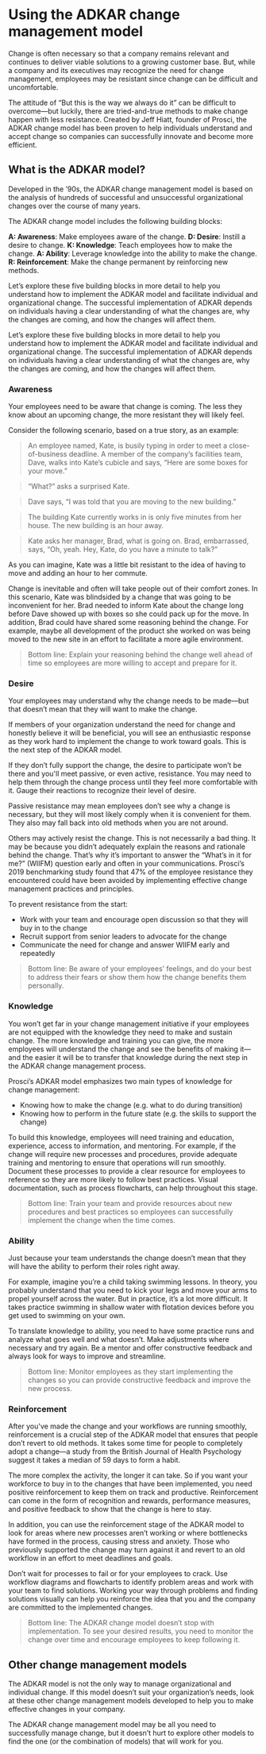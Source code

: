 # Using the ADKAR change management model
<!-- (https://www.lucidchart.com/blog/using-the-adkar-model-for-change-management) -->

Change is often necessary so that a company remains relevant and continues to deliver viable solutions to a growing customer base. But, while a company and its executives may recognize the need for change management, employees may be resistant since change can be difficult and uncomfortable. 

The attitude of “But this is the way we always do it” can be difficult to overcome—but luckily, there are tried-and-true methods to make change happen with less resistance. Created by Jeff Hiatt, founder of Prosci, the ADKAR change model has been proven to help individuals understand and accept change so companies can successfully innovate and become more efficient.

## What is the ADKAR model?

Developed in the ’90s, the ADKAR change management model is based on the analysis of hundreds of successful and unsuccessful organizational changes over the course of many years.

The ADKAR change model includes the following building blocks:

**A: Awareness**: Make employees aware of the change.
**D: Desire**: Instill a desire to change.
**K: Knowledge**: Teach employees how to make the change.
**A: Ability**: Leverage knowledge into the ability to make the change.
**R: Reinforcement**: Make the change permanent by reinforcing new methods.

Let’s explore these five building blocks in more detail to help you understand how to implement the ADKAR model and facilitate individual and organizational change. The successful implementation of ADKAR depends on individuals having a clear understanding of what the changes are, why the changes are coming, and how the changes will affect them.

Let’s explore these five building blocks in more detail to help you understand how to implement the ADKAR model and facilitate individual and organizational change. The successful implementation of ADKAR depends on individuals having a clear understanding of what the changes are, why the changes are coming, and how the changes will affect them.

### Awareness
Your employees need to be aware that change is coming. The less they know about an upcoming change, the more resistant they will likely feel.

Consider the following scenario, based on a true story, as an example:

>An employee named, Kate, is busily typing in order to meet a close-of-business deadline. A member of the company’s facilities team, Dave, walks into Kate’s cubicle and says, “Here are some boxes for your move.”

>“What?” asks a surprised Kate.

>Dave says, “I was told that you are moving to the new building.”

>The building Kate currently works in is only five minutes from her house. The new building is an hour away.

>Kate asks her manager, Brad, what is going on. Brad, embarrassed, says, “Oh, yeah. Hey, Kate, do you have a minute to talk?”

As you can imagine, Kate was a little bit resistant to the idea of having to move and adding an hour to her commute.

Change is inevitable and often will take people out of their comfort zones. In this scenario, Kate was blindsided by a change that was going to be inconvenient for her. Brad needed to inform Kate about the change long before Dave showed up with boxes so she could pack up for the move. In addition, Brad could have shared some reasoning behind the change. For example, maybe all development of the product she worked on was being moved to the new site in an effort to facilitate a more agile environment.

> Bottom line: Explain your reasoning behind the change well ahead of time so employees are more willing to accept and prepare for it.

### Desire


Your employees may understand why the change needs to be made—but that doesn’t mean that they will want to make the change.

If members of your organization understand the need for change and honestly believe it will be beneficial, you will see an enthusiastic response as they work hard to implement the change to work toward goals. This is the next step of the ADKAR model.

If they don’t fully support the change, the desire to participate won’t be there and you'll meet passive, or even active, resistance. You may need to help them through the change process until they feel more comfortable with it. Gauge their reactions to recognize their level of desire.

Passive resistance may mean employees don’t see why a change is necessary, but they will most likely comply when it is convenient for them. They also may fall back into old methods when you are not around.

Others may actively resist the change. This is not necessarily a bad thing. It may be because you didn’t adequately explain the reasons and rationale behind the change. That’s why it’s important to answer the “What’s in it for me?” (WIIFM) question early and often in your communications. Prosci’s 2019 benchmarking study found that 47% of the employee resistance they encountered could have been avoided by implementing effective change management practices and principles. 

To prevent resistance from the start: 

- Work with your team and encourage open discussion so that they will buy in to the change
- Recruit support from senior leaders to advocate for the change
- Communicate the need for change and answer WIIFM early and repeatedly

>Bottom line: Be aware of your employees’ feelings, and do your best to address their fears or show them how the change benefits them personally.

### Knowledge

You won’t get far in your change management initiative if your employees are not equipped with the knowledge they need to make and sustain change. The more knowledge and training you can give, the more employees will understand the change and see the benefits of making it—and the easier it will be to transfer that knowledge during the next step in the ADKAR change management process.

Prosci’s ADKAR model emphasizes two main types of knowledge for change management: 

- Knowing how to make the change (e.g. what to do during transition)
- Knowing how to perform in the future state (e.g. the skills to support the change)
  
To build this knowledge, employees will need training and education, experience, access to information, and mentoring. For example, if the change will require new processes and procedures, provide adequate training and mentoring to ensure that operations will run smoothly. Document these processes to provide a clear resource for employees to reference so they are more likely to follow best practices. Visual documentation, such as process flowcharts, can help throughout this stage.

>Bottom line: Train your team and provide resources about new procedures and best practices so employees can successfully implement the change when the time comes.

### Ability

Just because your team understands the change doesn’t mean that they will have the ability to perform their roles right away.

For example, imagine you’re a child taking swimming lessons. In theory, you probably understand that you need to kick your legs and move your arms to propel yourself across the water. But in practice, it’s a lot more difficult. It takes practice swimming in shallow water with flotation devices before you get used to swimming on your own.

To translate knowledge to ability, you need to have some practice runs and analyze what goes well and what doesn’t. Make adjustments where necessary and try again. Be a mentor and offer constructive feedback and always look for ways to improve and streamline.

>Bottom line: Monitor employees as they start implementing the changes so you can provide constructive feedback and improve the new process.

### Reinforcement

After you've made the change and your workflows are running smoothly, reinforcement is a crucial step of the ADKAR model that ensures that people don’t revert to old methods. It takes some time for people to completely adopt a change—a study from the British Journal of Health Psychology suggest it takes a median of 59 days to form a habit.

The more complex the activity, the longer it can take. So if you want your workforce to buy in to the changes that have been implemented, you need positive reinforcement to keep them on track and productive. Reinforcement can come in the form of recognition and rewards, performance measures, and positive feedback to show that the change is here to stay.

In addition, you can use the reinforcement stage of the ADKAR model to look for areas where new processes aren’t working or where bottlenecks have formed in the process, causing stress and anxiety. Those who previously supported the change may turn against it and revert to an old workflow in an effort to meet deadlines and goals. 

Don’t wait for processes to fail or for your employees to crack. Use workflow diagrams and flowcharts to identify problem areas and work with your team to find solutions. Working your way through problems and finding solutions visually can help you reinforce the idea that you and the company are committed to the implemented changes.

>Bottom line: The ADKAR change model doesn’t stop with implementation. To see your desired results, you need to monitor the change over time and encourage employees to keep following it.

## Other change management models
The ADKAR model is not the only way to manage organizational and individual change. If this model doesn’t suit your organization’s needs, look at these other change management models developed to help you to make effective changes in your company.

The ADKAR change management model may be all you need to successfully manage change, but it doesn’t hurt to explore other models to find the one (or the combination of models) that will work for you.